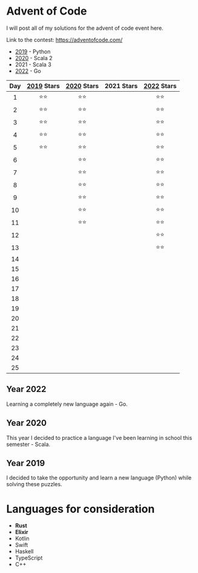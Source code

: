 # Advent of Code

I will post all of my solutions for the advent of code event here.

Link to the contest: https://adventofcode.com/

- [2019](/2019/) - Python
- [2020](/2020/src/main/scala/aoc/) - Scala 2
- 2021 - Scala 3
- [2022](/2022/) - Go

| **Day** | [2019](/2019/) **Stars** | [2020](/2020/src/main/scala/aoc/) **Stars** | 2021 **Stars** | [2022](/2022/) **Stars** |
| :-----: | :----------------------: | :-----------------------------------------: | :------------: | :----------------------: |
|    1    |           ⭐⭐           |                    ⭐⭐                     |                |           ⭐⭐           |
|    2    |           ⭐⭐           |                    ⭐⭐                     |                |           ⭐⭐           |
|    3    |           ⭐⭐           |                    ⭐⭐                     |                |           ⭐⭐           |
|    4    |           ⭐⭐           |                    ⭐⭐                     |                |           ⭐⭐           |
|    5    |           ⭐⭐           |                    ⭐⭐                     |                |           ⭐⭐           |
|    6    |                          |                    ⭐⭐                     |                |           ⭐⭐           |
|    7    |                          |                    ⭐⭐                     |                |           ⭐⭐           |
|    8    |                          |                    ⭐⭐                     |                |           ⭐⭐           |
|    9    |                          |                    ⭐⭐                     |                |           ⭐⭐           |
|   10    |                          |                    ⭐⭐                     |                |           ⭐⭐           |
|   11    |                          |                    ⭐⭐                     |                |           ⭐⭐           |
|   12    |                          |                                             |                |           ⭐⭐           |
|   13    |                          |                                             |                |           ⭐⭐           |
|   14    |                          |                                             |                |                          |
|   15    |                          |                                             |                |                          |
|   16    |                          |                                             |                |                          |
|   17    |                          |                                             |                |                          |
|   18    |                          |                                             |                |                          |
|   19    |                          |                                             |                |                          |
|   20    |                          |                                             |                |                          |
|   21    |                          |                                             |                |                          |
|   22    |                          |                                             |                |                          |
|   23    |                          |                                             |                |                          |
|   24    |                          |                                             |                |                          |
|   25    |                          |                                             |                |                          |

## Year 2022

Learning a completely new language again - Go.

## Year 2020

This year I decided to practice a language I've been learning in school this semester - Scala.

## Year 2019

I decided to take the opportunity and learn a new language (Python) while solving these puzzles.

# Languages for consideration

- **Rust**
- **Elixir**
- Kotlin
- Swift
- Haskell
- TypeScript
- C++
